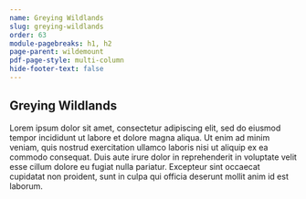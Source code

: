 ```yaml
---
name: Greying Wildlands
slug: greying-wildlands
order: 63
module-pagebreaks: h1, h2
page-parent: wildemount
pdf-page-style: multi-column
hide-footer-text: false
---
```

## Greying Wildlands
Lorem ipsum dolor sit amet, consectetur adipiscing elit, sed do eiusmod tempor incididunt ut labore et dolore magna aliqua. Ut enim ad minim veniam, quis nostrud exercitation ullamco laboris nisi ut aliquip ex ea commodo consequat. Duis aute irure dolor in reprehenderit in voluptate velit esse cillum dolore eu fugiat nulla pariatur. Excepteur sint occaecat cupidatat non proident, sunt in culpa qui officia deserunt mollit anim id est laborum.